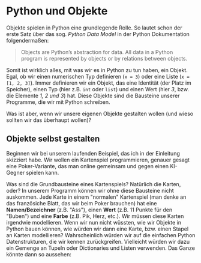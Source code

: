 # Python und Objekte

Objekte spielen in Python eine grundlegende Rolle. So lautet schon der erste Satz über das sog. *Python Data Model* in der Python Dokumentation folgendermaßen:
> Objects are Python’s abstraction for data. All data in a Python program is represented by objects or by relations between objects.

Somit ist wirklich alles, mit was wir es in Python zu tun haben, ein Objekt. Egal, ob wir einen numerischen Typ definieren (`x = 3`) oder eine Liste (`x = [1, 2, 3]`). Immer definieren wir ein Objekt, das eine Identität (der Platz im Speicher), einen Typ (hier z.B. `int` oder `list`) und einen Wert (hier *3*, bzw. die Elemente *1, 2 und 3*) hat.
Diese Objekte sind die Bausteine unserer Programme, die wir mit Python schreiben.

Was ist aber, wenn wir unsere eigenen Objekte gestalten wollen (und wieso sollten wir das überhaupt wollen)?

## Objekte selbst gestalten

Beginnen wir bei unserem laufenden Beispiel, das ich in der Einleitung skizziert habe. Wir wollen ein Kartenspiel programmieren, genauer gesagt eine Poker-Variante, das man online gemeinsam und gegen einen KI-Gegner spielen kann.

Was sind die Grundbausteine eines Kartenspiels? Natürlich die Karten, oder? In unserem Programm können wir ohne diese Bausteine nicht auskommen. Jede Karte in einem "normalen" Kartenspiel (man denke an das französiche Blatt, das wir beim Poker brauchen) hat eine **Namen/Bezeichner** (z.B. "Ass"), einen **Wert** (z.B. 11 Punkte für den "Buben") und eine **Farbe** (z.B. Pik, Herz, etc.). Wir müssen diese Karten irgendwie modellieren. Wenn wir nun nicht wüssten, wie wir Objekte in Python bauen können, wie würden wir dann eine Karte, bzw. einen Stapel an Karten modellieren? Wahrscheinlich würden wir auf die einfachen Python Datenstrukturen, die wir kennen zurückgreifen. Vielleicht würden wir dazu ein Gemenge an Tupeln oder Dictionaries und Listen verwenden. Das Ganze könnte dann so aussehen:

```

